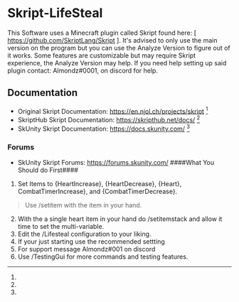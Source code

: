 # Skript-LifeSteal #
This Software uses a Minecraft plugin called Skript found here: [ https://github.com/SkriptLang/Skript ].
It's advised to only use the main version on the program but you can use the Analyze Version to figure out of it works.
Some features are customizable but may require Skript experience, the Analyze Version may help.
If you need help setting up said plugin contact: Almondz#0001, on discord for help.

## Documentation ##
* Original Skript Documentation: https://en.njol.ch/projects/skript [^6]
* SkriptHub Skript Documentation: https://skripthub.net/docs/ [^6]
* SkUnity Skript Documentation: https://docs.skunity.com/ [^6]
### Forums ###
* SkUnity Skript Forums: https://forums.skunity.com/
####What You Should do First####
1. Set Items to {HeartIncrease}, {HeartDecrease}, {Heart}, CombatTimerIncrease}, and {CombatTimerDecrease}.
> Use /setitem with the item in your hand.
2. With the a single heart item in your hand do /setitemstack
and allow it time to set the multi-variable.
3. Edit the /Lifesteal configuration to your liking.
4. If your just starting use the recommended settting
5. For support message Almondz#001 on discord
6. Use /TestingGui for more commands and testing features.

[^6]:
[^6]:
[^6]:
[^6]:
[^6]:
[^6]:
[^6]:
[^6]:
[^6]:
[^6]:
[^6]:
[^6]:
[^6]:
[^6]:
[^6]:
[^6]:
[^6]:
[^6]:
[^6]:
[^6]:
[^6]:
[^6]:
[^6]:
[^6]:
